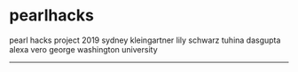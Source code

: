 # pearlhacks

pearl hacks project 2019
sydney kleingartner
lily schwarz
tuhina dasgupta
alexa vero
george washington university

---
